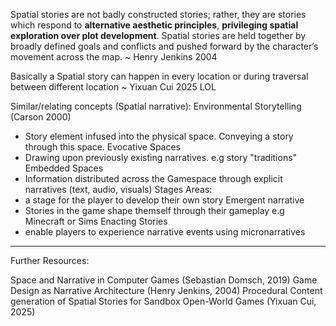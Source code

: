 Spatial stories are not badly constructed stories; rather, they are stories which respond to **alternative aesthetic principles**, **privileging spatial exploration over plot development**. Spatial stories are held together by broadly defined goals and conflicts and pushed forward by the character‘s movement across the map. ~ Henry Jenkins 2004

Basically a Spatial story can happen in every location or during traversal between different location ~ Yixuan Cui 2025 LOL

Similar/relating concepts (Spatial narrative):
Environmental Storytelling (Carson 2000)
- Story element infused into the physical space. Conveying a story through this space.
Evocative Spaces
- Drawing upon previously existing narratives. e.g story "traditions"
Embedded Spaces
- Information distributed across the Gamespace through explicit narratives (text, audio, visuals)
Stages Areas:
- a stage for the player to develop their own story
Emergent narrative
- Stories in the game shape themself through their gameplay e.g Minecraft or Sims
Enacting Stories
- enable players to experience narrative events using micronarratives

---

Further Resources:

Space and Narrative in Computer Games (Sebastian Domsch, 2019)
Game Design as Narrative Architecture (Henry Jenkins, 2004)
Procedural Content generation of Spatial Stories for Sandbox Open-World Games (Yixuan Cui, 2025)
